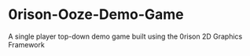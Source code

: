 # 0rison-Ooze-Demo-Game
A single player top-down demo game built using the 0rison 2D Graphics Framework

